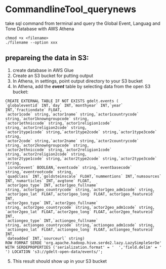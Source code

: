 # CommandlineTool_querynews

take sql command from terminal and query the Global Event, Languag and Tone Database with AWS Athena
```
chmod +x <filename>
./filename --option xxx
```

## prepareing the data in S3:
1. create database in AWS Glue
2. Create an S3 bucket for putting output
3. In Athena, in settings, point output directory to your S3 bucket
4. In Athena, add the **_event_** table by selecting data from the open S3 bucket:
  ```
  CREATE EXTERNAL TABLE IF NOT EXISTS gdelt.events (
  `globaleventid` INT,`day` INT,`monthyear` INT,`year` INT,`fractiondate` FLOAT,
  `actor1code` string,`actor1name` string,`actor1countrycode` string,`actor1knowngroupcode` string,
  `actor1ethniccode` string,`actor1religion1code` string,`actor1religion2code` string,
  `actor1type1code` string,`actor1type2code` string,`actor1type3code` string,
  `actor2code` string,`actor2name` string,`actor2countrycode` string,`actor2knowngroupcode` string,
  `actor2ethniccode` string,`actor2religion1code` string,`actor2religion2code` string,
  `actor2type1code` string,`actor2type2code` string,`actor2type3code` string,
  `isrootevent` BOOLEAN,`eventcode` string,`eventbasecode` string,`eventrootcode` string,
  `quadclass` INT,`goldsteinscale` FLOAT,`nummentions` INT,`numsources` INT,`numarticles` INT,`avgtone` FLOAT,
  `actor1geo_type` INT,`actor1geo_fullname` string,`actor1geo_countrycode` string,`actor1geo_adm1code` string,
  `actor1geo_lat` FLOAT,`actor1geo_long` FLOAT,`actor1geo_featureid` INT,
  `actor2geo_type` INT,`actor2geo_fullname` string,`actor2geo_countrycode` string,`actor2geo_adm1code` string,
  `actor2geo_lat` FLOAT,`actor2geo_long` FLOAT,`actor2geo_featureid` INT,
  `actiongeo_type` INT,`actiongeo_fullname` string,`actiongeo_countrycode` string,`actiongeo_adm1code` string,
  `actiongeo_lat` FLOAT,`actiongeo_long` FLOAT,`actiongeo_featureid` INT,
  `dateadded` INT,`sourceurl` string) 
  ROW FORMAT SERDE 'org.apache.hadoop.hive.serde2.lazy.LazySimpleSerDe' 
  WITH SERDEPROPERTIES ('serialization.format' = '	','field.delim' = '	') LOCATION 's3://gdelt-open-data/events/';
  ```
5. This result should show up in your S3 bucket

